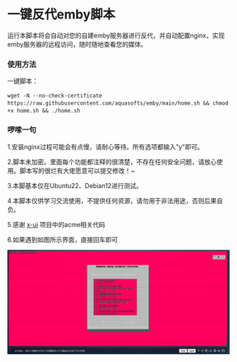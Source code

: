 <h1>一键反代emby脚本</h1>
运行本脚本将会自动对您的自建emby服务器进行反代，并自动配置nginx，实现emby服务器的远程访问，随时随地查看您的媒体。

### 使用方法
一键脚本：

`wget -N --no-check-certificate https://raw.githubusercontent.com/aquasofts/emby/main/home.sh && chmod +x home.sh && ./home.sh`

### 啰嗦一句

1.安装nginx过程可能会有点慢，请耐心等待。所有选项都输入"y"即可。

2.脚本未加密。里面每个功能都注释的很清楚，不存在任何安全问题，请放心使用。脚本写的很烂有大佬愿意可以提交修改！~

3.本脚基本仅在Ubuntu22、Debian12进行测试。

4.本脚本仅供学习交流使用，不提供任何资源，请勿用于非法用途，否则后果自负。

5.感谢 [x-ui](https://github.com/FranzKafkaYu/x-ui/) 项目中的acme相关代码

6.如果遇到如图所示界面，直接回车即可

![image](https://github.com/aquasofts/emby/blob/main/image.png)

